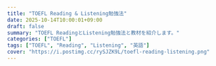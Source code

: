 ```yaml
---
title: "TOEFL Reading & Listening勉強法"
date: 2025-10-14T10:00:01+09:00
draft: false
summary: "TOEFL ReadingとListening勉強法と教材を紹介します。"
categories: ["TOEFL"]
tags: ["TOEFL", "Reading", "Listening", "英語"]
cover: "https://i.postimg.cc/rySJZK9L/toefl-reading-listening.png"
---
```

